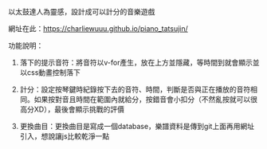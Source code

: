 以太鼓達人為靈感，設計成可以計分的音樂遊戲

網址在此：https://charliewuuu.github.io/piano_tatsujin/

功能說明：

1. 落下的提示音符：將音符以v-for產生，放在上方並隱藏，等時間到就會顯示並以css動畫控制落下

2. 計分：設定按琴鍵時紀錄按下去的音符、時間，判斷是否與正在播放的音符相同。如果按對音且時間在範圍內就給分，按錯音會小扣分（不然亂按就可以很高分XD），最後會顯示挑戰的評價

3. 更換曲目：更換曲目是寫成一個database，樂譜資料是傳到git上面再用網址引入，想說讓js比較乾淨一點
